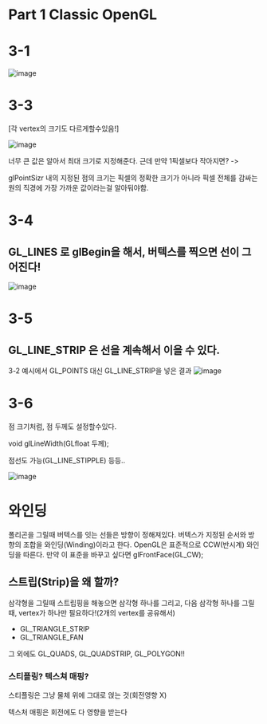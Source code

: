 # Part 1 Classic OpenGL


# 3-1
  
  ![image](https://github.com/user-attachments/assets/ce53af0f-ba45-44ba-b5d6-4c6ae54ee67b)



# 3-3 

  [각 vertex의 크기도 다르게할수있음!]
  
  ![image](https://github.com/user-attachments/assets/443a6d98-1aa9-4f14-876a-a02c2ff49047)

   너무 큰 값은 알아서 최대 크기로 지정해준다.
   근데 만약 1픽셀보다 작아지면? -> 
   
   glPointSizr 내의 지정된 점의 크기는 픽셀의 정확한 크기가 아니라
픽셀 전체를 감싸는 원의 직경에 가장 가까운 값이라는걸 알아둬야함.


# 3-4

## GL_LINES 로 glBegin을 해서, 버텍스를 찍으면 선이 그어진다!
![image](https://github.com/user-attachments/assets/dd8ab971-99fe-4518-9934-10a8878937eb)


# 3-5
## GL_LINE_STRIP 은 선을 계속해서 이을 수 있다.

3-2 예시에서 GL_POINTS 대신 GL_LINE_STRIP을 넣은 결과
![image](https://github.com/user-attachments/assets/8154332b-c133-445c-a9c3-fad0d6b1b806)


# 3-6 
점 크기처럼, 점 두께도 설정할수있다.

void glLineWidth(GLfloat 두께);

점선도 가능(GL_LINE_STIPPLE) 등등..

![image](https://github.com/user-attachments/assets/ffd9a2ed-da85-42fe-94d0-86b15c71541a)





# 와인딩
폴리곤을 그릴때
버텍스를 잇는 선들은 방향이 정해져있다.
버텍스가 지정된 순서와 방향의 조합을 와인딩(Winding)이라고 한다.
OpenGL은 표준적으로 CCW(반시계) 와인딩을 따른다.
만약 이 표준을 바꾸고 싶다면
glFrontFace(GL_CW);

## 스트립(Strip)을 왜 할까?

삼각형을 그릴때 스트립핑을 해놓으면 삼각형 하나를 그리고, 다음 삼각형 하나를 그릴때, vertex가 하나만 필요하다!(2개의 vertex를 공유해서)

- GL_TRIANGLE_STRIP
- GL_TRIANGLE_FAN



그 외에도 GL_QUADS, GL_QUADSTRIP, GL_POLYGON!!


### 스티플링? 텍스쳐 매핑?

스티플링은 그냥 물체 위에 그대로 얹는 것(회전영향 X)

텍스처 매핑은 회전에도 다 영향을 받는다

